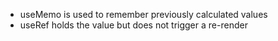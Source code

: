 - useMemo is used to remember previously calculated values
- useRef holds the value but does not trigger a re-render